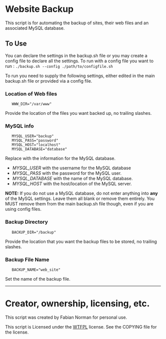 # Website Backup

This script is for automating the backup of sites, their web files and an associated MySQL database.

## To Use

You can declare the settings in the backup.sh file or you may create a config file to declare all the settings. To run with a config file you want to run : `./backup.sh --config ./path/to/configfile.sh`

To run you need to supply the following settings, either edited in the main backup.sh file or provided via a config file.

### Location of Web files

       WWW_DIR="/var/www"

Provide the location of the files you want backed up, no trailing slashes.

### MySQL info

       MYSQL_USER="backup"
       MYSQL_PASS="password"
       MYSQL_HOST="localhost"
       MYSQL_DATABASE="database"

Replace with the information for the MySQL database.

* *MYSQL_USER* with the username for the MySQL database
* *MYSQL_PASS* with the password for the MySQL user.
* *MYSQL_DATABASE* with the name of the MySQL database.
* *MYSQL_HOST* with the host/location of the MySQL server.

**NOTE:** If you do not use a MySQL database, do not enter anything into **any** of the MySQL settings. Leave them all blank or remove them entirely. You MUST remove them from the main backup.sh file though, even if you are using config files.

### Backup Directory

       BACKUP_DIR="/backup"

Provide the location that you want the backup files to be stored, no trailing slashes.

### Backup File Name

       BACKUP_NAME="web_site"

Set the name of the backup file.

* * *
# Creator, ownership, licensing, etc.

This script was created by Fabian Norman for personal use.

This script is Licensed under the [WTFPL](http://sam.zoy.org/wtfpl/) license. See the COPYING file for the license.

